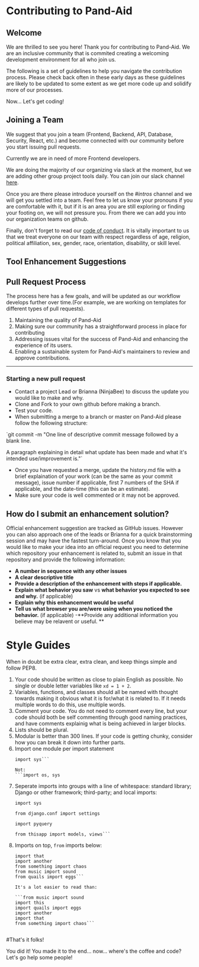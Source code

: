 # Contributing to Pand-Aid 

## Welcome 
We are thrilled to see you here! Thank you for contributing to Pand-Aid. We are an inclusive community that is commited creating a welcoming development environment for all who join us.  

The following is a set of guidelines to help you navigate the contribution process. Please check back often in these early days as these guidelines are likely to be updated to some extent as we get more code up and solidify more of our processes. 

Now... Let's get coding! 

## Joining a Team 

We suggest that you join a team (Frontend, Backend, API, Database, Security, React, etc.) and become connected with our community before you start issuing pull requests. 

Currently we are in need of more Frontend developers.

We are doing the majority of our organizing via slack at the moment, but we are adding other group project tools daily. You can join our slack channel [here](https://join.slack.com/t/pand-aid/shared_invite/zt-crh7rsu8-Qbs3c44qRGHkaPtJH74PEA). 

Once you are there please introduce yourself on the _#intros_ channel and we will get you settled into a team. Feel free to let us know your pronouns if you are comfortable with it, but if it is an area you are still exploring or finding your footing on, we will not pressure you. From there we can add you into our organization teams on github. 

Finally, don't forget to read our [code of conduct](). It is vitally important to us that we treat everyone on our team with respect regardless of age, religion, political affiliation, sex, gender, race, orientation, disability, or skill level. 

## Tool Enhancement Suggestions 

## Pull Request Process 

The process here has a few goals, and will be updated as our workflow develops further over time.(For example, we are working on templates for different types of pull requests). 

1. Maintaining the quality of Pand-Aid 
2. Making sure our community has a straightforward process in place for contributing
3. Addressing issues vital for the success of Pand-Aid and enhancing the experience of its users. 
4. Enabling a sustainable system for Pand-Aid's maintainers to review and approve contributions. 

---
### Starting a new pull request

- Contact a project Lead or Brianna (NinjaBee) to discuss the update you would like to make and why. 
- Clone and Fork to your own github before making a branch. 
- Test your code. 
- When submitting a merge to a branch or master on Pand-Aid please follow the following structure: 

`git commit -m "One line of descriptive commit message  followed
by a blank line. 

A paragraph explaining in detail what update has been made and 
 what it's intended use/improvement is."`

- Once you have requested a merge, update the history.md file with a brief explaination of your work (can be the same as your commit message), issue number if applicable, first 7 numbers of the SHA if applicable, and the date-time (this can be an estimate). 
- Make sure your code is well commented or it may not be approved.

## How do I submit an enhancement solution? 

Official enhancement suggestion are tracked as GitHub issues. However you can also approach one of the leads or Brianna for a quick brainstorming session and may have the fastest turn-around. Once you know that you would like to make your idea into an official request you need to determine which repository your enhancement is related to, submit an issue in that repository and provide the following information: 

- **A number in sequence with any other issues**
- **A clear descriptive title** 
- **Provide a description of the enhancement with steps if applicable.** 
- **Explain what behavior you saw** vs **what behavior you expected to see and why.** (if applicable) 
- **Explain why this enhancement would be useful** 
- **Tell us what browser you are/were using when you noticed the behavior.** (if applicable)
-**Provide any additional information you believe may be relavent or useful. ** 

# Style Guides 

When in doubt be extra clear, extra clean, and keep things simple and follow PEP8.

1. Your code should be written as close to plain English as possible. No single or double letter variables like `xd = 1 + 2`.  
2. Variables, functions, and classes should all be named with thought towards making it obvious what it is for/what it is related to. If it needs multiple words to do this, use multiple words. 
3. Comment your code. You do not need to comment every line, but your code should both be self commenting through good naming practices, and have comments explainig what is being achieved in larger blocks.
4. Lists should be plural. 
5. Modular is better than 300 lines. If your code is getting chunky, consider how you can break it down into further parts. 
6. Import one module per import statement
    ```import os
    import sys```

    Not: 
    ```import os, sys

7. Seperate imports into groups with a line of whitespace: standard library; Django or other framework; third-party; and local imports: 
    ```import os
    import sys

    from django.conf import settings

    import pyquery

    from thisapp import models, views``` 
8. Imports on top, `from` imports below:
    ```import this
    import that
    import another
    from something import chaos
    from music import sound
    from quails import eggs``` 

    It's a lot easier to read than:

    ```from music import sound
    import this
    import quails import eggs
    import another
    import that
    from something import chaos``` 


#That's it folks! 

You did it! You made it to the end... now... where's the coffee and code? Let's go help some people! 

    
